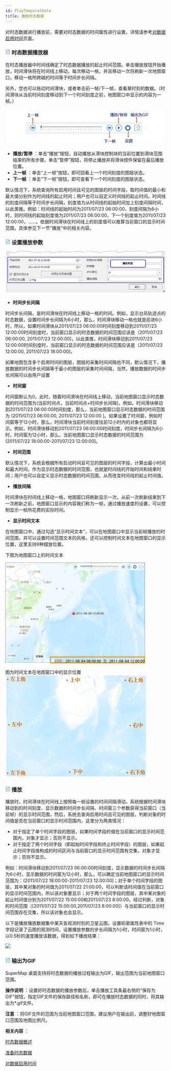 ```yaml
---
id: PlayTemporalData
title: 播放时态数据
---
```

对时态数据进行播放前，需要对时态数据的时间属性进行设置，详情请参考[对数据启用时间](SetDataTime)页面。

### ![](../../img/read.gif) 时态数据播放器

在时态播放器中时间线确定了时态数据播放的起止时间范围，单击播放按钮开始播放，时间滑块将在时间线上移动，每次移动一格，并且移动一次将刷新一次地图窗口，移动一格所跨越的时间等于时间步长间隔。

另外，您也可以拖动时间滑块，或者单击前一帧/下一帧，查看某时刻的数据。（时间滑块从当前时间刻度移动到下一个时间刻度之前，地图窗口中显示的内容为一帧。）

![](img/PlayButton.png)  

* **播放/暂停** ：单击“播放”按钮，自动播放从滑块控制块的当前位置到滑块范围结束的所有步骤。单击“暂停”按钮，将停止播放并将滑块控件保留在最后播放位置。 
* **上一帧** ：单击“上一帧”按钮，即可回看上一个时间刻度的图层状态。
* **下一帧** ：单击“下一帧”按钮，即可查看下一个时间刻度的图层状态。

默认情况下，系统查询所有启用时间且可见的图层的时间字段，取时间值的最小和最大值分别作为时间线的起止时间；用户也可以自定义时间线的起止时间。时间线的刻度间隔等于时间步长间隔，刻度值为从时间线的起始时间加上刻度间隔时间，以此类推。例如：时间线的起始时间为2011/07/23
06:00:00，刻度间隔为6小时，则时间线的起始刻度值为2011/07/23 06:00:00，下一个刻度值为2011/07/23
12:00:00，……。依据时间滑块在时间线上的刻度值可以推算当前窗口的显示时间范围，具体参见下一节“播放”中的相关内容。

### ![](../../img/read.gif) 设置播放参数

![](img/PlaySettingDia2.png)  

* **时间步长间隔**

时间步长间隔，是时间滑块在时间线上移动一格的时间。例如，显示台风轨迹点的时态数据，设置时间步长间隔为6小时，那么，时间滑块移动一格也就是前进6小时，所以，如果时间滑块从2011/07/23
06:00:00时间刻度移动到2011/07/23 12:00:00时间刻度时，当前窗口显示的时态数据的时间范围应该是（2011/07/23
06:00:00, 2011/07/23 12:00:00]，以此类推，时间滑块移动到2011/07/23
12:00:00时间刻度时，当前窗口显示的时态数据的时间范围应该是（2011/07/23 12:00:00, 2011/07/23 18:00:00]。

如果地图包含多个启用时间的图层，图层的采集时间间隔也不同，默认情况下，播放数据的时间步长间隔等于最小的图层的采集时间间隔，当然，播放数据的时间步长间隔可以由用户设置

* **时间窗**

时间窗默认为0，此时，随着时间滑块在时间线上移动，当前地图窗口显示时态数据的时间范围为(当前时间点，当前时间点+时间步长间隔]，例如，时间滑块移动到2011/07/23
06:00:00时间刻度，那么，当前地图窗口显示时态数据的时间范围为 (2011/07/23 06:00:00, 2011/07/23 12:00:00
]。如果设置了时间窗，例如时间窗等于12小时，那么，时间滑块当前时间刻度往前12小时内的对象也都将显示。例如，时间滑块移动到2011/07/23
06:00:00时间刻度，时间步长间隔为6小时，时间窗为12小时，那么，当前地图窗口显示时态数据的时间范围为(2011/07/22
18:00:00-2011/07/23 12:00:00]。

* **时间范围**

默认情况下，系统会根据所有启动时间且可见的图层的时间字段，计算出最小时间和最大时间，作为显示时态数据的时间范围，也就是时间线的开始时间和结束时间；用户也可以自定义显示时态数据的时间范围，从而改变时间线的起止时间值。

* **播放间隔**

时间滑块在时间线上移动一格，地图窗口将刷新显示一次，从前一次刷新结束到下一次刷新之前，地图窗口显示的内容我们称为一帧，通过播放速度的设置，可以控制显示一帧所花费的实际时间。

* **显示时间文本**

在地图窗口中，通过勾选“显示时间文本”，可以在地图窗口中显示当前帧播放的时间范围，并可以设置时间范围文本的风格，还可以控制时间文本在地图窗口的显示位置，这里支持9种摆放位置。
  
  下图为地图窗口上的时间文本   

![](img/TimeTextView.png)  

图为时间文本在地图窗口中的显示位置                          
![](img/TextLocation.png)  



### ![](../../img/read.gif) 播放

播放时，时间滑块在时间线上按照每一帧设置的时间间隔滑动，系统根据时间滑块移动到的时间刻度、显示数据的时间步长间隔、时间窗三个参数获得当前窗口（当前帧）的显示时间范围，然后，系统去查询启用时间且可见的图层，判断对象的时间值是否在当前窗口的显示时间范围内，这里分为两类情况：

* 对于指定了单个时间字段的图层，如果时间字段的值在当前窗口的显示时间范围内，对象才显示；否则不显示。
* 对于指定了两个时间字段（即起始时间字段和终止时间字段）的图层，如果起止时间字段值构成的时间区间与当前窗口的显示时间范围有交集，对象才显示；否则不显示。

例如：时间滑块移动到2011/07/23
06:00:00时间刻度，显示数据的时间步长间隔为6小时，显示数据的时间窗为12小时，那么，可以确定当前地图窗口的显示时间范围为：(2011/07/22
18:00:00-2011/07/23 12:00:00]；对于单个时间字段的图层，其中某对象的时间值为2011/07/22
21:00:00，可以判断该时间值在当前窗口的显示时间范围内，所以该对象要显示；对于两个时间字段的图层，其中某对象的起止时间值分别为2011/07/22
15:00:00和2011/07/23 8:00:00，经过判断，对象的时间范围（[2011/07/22 15:00:00,2011/07/23
8:00:00]）与当前窗口的显示时间范围存在交集，所以该对象也会显示。

以下是播放镶嵌数据集中某天各观测时刻的卫星云图，设置轮廓属性表中的 Time
字段记录了云图的观测时间，设置播放参数的步长间隔为1小时，时间窗为1小时，以0.5秒的速度播放该数据，得到如下播放结果：

![](img/ClondMapPlay2.gif)  


### ![](../../img/read.gif) 输出为GIF

SuperMap 桌面支持将时态数据的播放过程输出为GIF，输出范围为当前地图窗口范围。

**操作说明**
：设置好时态数据的播放参数后，单击播放工具条最右侧的“保存为GIF”按钮，指定GIF文件的保存路径和名称，即可在播放时态数据的同时，将其输出为*.gif文件。

**注意** ：将GIF文件的范围为当前地图窗口范围，建议用户在输出前，调整好地图窗口范围及地图比例尺。

**相关内容** ：

 [时态数据概述](LayerPlay)

 [准备时态数据](PrepareTemporalData)

 [对数据启用时间](SetDataTime)



